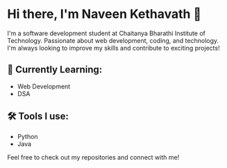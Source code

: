 # Hi there, I'm Naveen Kethavath   👋

I'm a software development student at Chaitanya Bharathi Institute of Technology. Passionate about web development, coding, and technology. I'm always looking to improve my skills and contribute to exciting projects!

## 🚀 Currently Learning:
- Web Development
- DSA



## 🛠 Tools I use:
- Python
- Java

Feel free to check out my repositories and connect with me!
